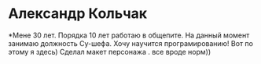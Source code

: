 #  Александр Кольчак
*Мене 30 лет. Порядка 10 лет работаю в общепите. На  данный момент занимаю должность Су-шефа. Хочу научится програмированию! Вот по этому я здесь)
Сделал макет персонажа . все вроде норм))
